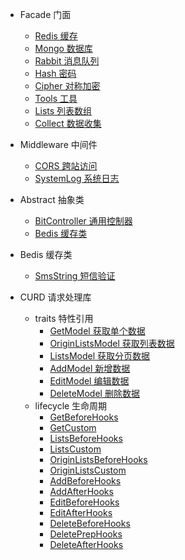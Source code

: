- Facade 门面
  - [Redis 缓存](facade/redis)
  - [Mongo 数据库](facade/mongo)
  - [Rabbit 消息队列](facade/rabbit)
  - [Hash 密码](facade/hash)
  - [Cipher 对称加密](facade/cipher)
  - [Tools 工具](facade/tools)
  - [Lists 列表数组](facade/lists)
  - [Collect 数据收集](facade/collect)

- Middleware 中间件
  - [CORS 跨站访问](middleware/cors)
  - [SystemLog 系统日志](middleware/system-log)

- Abstract 抽象类
  - [BitController 通用控制器](abstract/bitController)
  - [Bedis 缓存类](abstract/bedis)

- Bedis 缓存类
  - [SmsString 短信验证](bedis/smsString)

- CURD 请求处理库
  - traits 特性引用
    - [GetModel 获取单个数据](traits/getModel)
    - [OriginListsModel 获取列表数据](traits/originListsModel)
    - [ListsModel 获取分页数据](traits/listsModel)
    - [AddModel 新增数据](traits/addModel)
    - [EditModel 编辑数据](traits/editModel)
    - [DeleteModel 删除数据](traits/deleteModel)
  - lifecycle 生命周期
    - [GetBeforeHooks](lifecycle/getBeforeHooks)
    - [GetCustom](lifecycle/getCustom)
    - [ListsBeforeHooks](lifecycle/listsBeforeHooks)
    - [ListsCustom](lifecycle/listsCustom)
    - [OriginListsBeforeHooks](lifecycle/originListsBeforeHooks)
    - [OriginListsCustom](lifecycle/originListsCustom)
    - [AddBeforeHooks](lifecycle/addBeforeHooks)
    - [AddAfterHooks](lifecycle/addAfterHooks)
    - [EditBeforeHooks](lifecycle/editBeforeHooks)
    - [EditAfterHooks](lifecycle/editAfterHooks)
    - [DeleteBeforeHooks](lifecycle/deleteBeforeHooks)
    - [DeletePrepHooks](lifecycle/deletePrepHooks.md)
    - [DeleteAfterHooks](lifecycle/deleteAfterHooks)